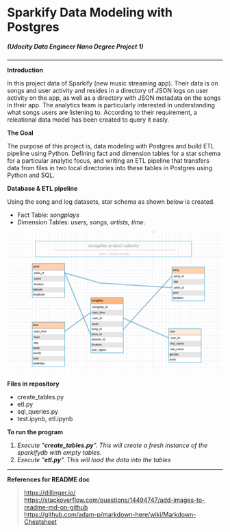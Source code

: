 # Sparkify Data Modeling with Postgres

##### (Udacity Data Engineer Nano Degree Project 1)
---------------



**Introduction**

In this project data of Sparkify (new music streaming app). Their data is on songs and user activity and resides in a directory of JSON logs on user activity on the app, as well as a directory with JSON metadata on the songs in their app. The analytics team is particularly interested in understanding what songs users are listening to. According to their requirement, a releational data model has been created to query it easly.

**The Goal**

The purpose of this project is, data modeling with Postgres and build ETL pipeline using Python. Defining fact and dimension tables for a star schema for a particular analytic focus, and writing an ETL pipeline that transfers data from files in two local directories into these tables in Postgres using Python and SQL.

**Database & ETL pipeline**

Using the song and log datasets, star schema as shown below is created.

  - Fact Table: _songplays_
  - Dimension Tables:  _users, songs, artists, time_.

![alt text](./songplay_erd.png)

**Files in repository**

  - create_tables.py
  - etl.py
  - sql_queries.py
  - test.ipynb, etl.ipynb


**To run the program**

1. *Execute "**create_tables.py**". This will create a fresh instance of the sparkifydb with empty tables.*
2. *Execute "**etl.py**". This will load the data into the tables*



-------------


****References for README doc****

>https://dillinger.io/ \
>https://stackoverflow.com/questions/14494747/add-images-to-readme-md-on-github \
>https://github.com/adam-p/markdown-here/wiki/Markdown-Cheatsheet

